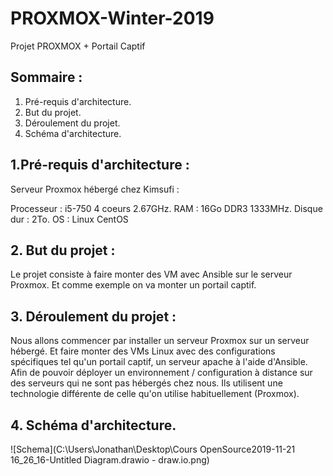 # PROXMOX-Winter-2019
Projet PROXMOX + Portail Captif

## Sommaire : 
 1. Pré-requis d'architecture.
 2. But du projet.
 3. Déroulement du projet.
 4. Schéma d'architecture.
 


## 1.Pré-requis d'architecture :

Serveur Proxmox hébergé chez Kimsufi :

Processeur : i5-750 4 coeurs 2.67GHz.
RAM : 16Go DDR3 1333MHz.
Disque dur : 2To.
OS : Linux CentOS 

## 2. But du projet :

Le projet consiste à faire monter des VM avec Ansible sur le serveur Proxmox. Et comme exemple on va monter un portail captif.

## 3. Déroulement du projet :

Nous allons commencer par installer un serveur Proxmox sur un serveur hébergé. Et faire monter des VMs Linux avec des configurations spécifiques tel qu'un portail captif, un serveur apache à l'aide d'Ansible. Afin de pouvoir déployer un environnement / configuration à distance sur des serveurs qui ne sont pas hébergés chez nous. Ils utilisent une technologie différente de celle qu'on utilise habituellement (Proxmox). 

## 4. Schéma d'architecture.

![Schema](C:\Users\Jonathan\Desktop\Cours OpenSource2019-11-21 16_26_16-Untitled Diagram.drawio - draw.io.png)
